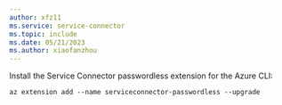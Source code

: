 ```yaml
---
author: xfz11
ms.service: service-connector
ms.topic: include
ms.date: 05/21/2023
ms.author: xiaofanzhou
---
```


Install the Service Connector passwordless extension for the Azure CLI:

```azurecli-interactive
az extension add --name serviceconnector-passwordless --upgrade
```
